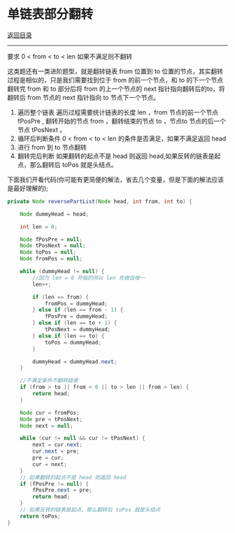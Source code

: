 # 单链表部分翻转

[返回目录](../01-数据结构与算法.md)

---

要求 0 < from < to < len 如果不满足则不翻转

这类题还有一类进阶题型，就是翻转链表 from 位置到 to 位置的节点，其实翻转过程是相似的，只是我们需要找到位于 from 的前一个节点，和 to 的下一个节点 翻转完 from 和 to 部分后将 from 的上一个节点的 next 指针指向翻转后的to，将翻转后 from 节点的 next 指针指向 to 节点下一个节点。

1.  遍历整个链表 遍历过程需要统计链表的长度 len ，from 节点的前一个节点 fPosPre , 翻转开始的节点 from ，翻转结束的节点 to ，节点to 节点的后一个节点 tPosNext 。
2.  循环后判断条件 0 < from < to < len 的条件是否满足，如果不满足返回 head
3.  进行 from 到 to 节点翻转
4.  翻转完后判断 如果翻转的起点不是 head 则返回 head,如果反转的链表是起点，那么翻转后 toPos 就是头结点。

下面我们开看代码(你可能有更简便的解法，省去几个变量，但是下面的解法应该是最好理解的);

```java
private Node reversePartList(Node head, int from, int to) {

    Node dummyHead = head;

    int len = 0;

    Node fPosPre = null;
    Node tPosNext = null;
    Node toPos = null;
    Node fromPos = null;

    while (dummyHead != null) {
        //因为 len = 0 开始的所以 len 先做自增一
        len++;

        if (len == from) {
            fromPos = dummyHead;
        } else if (len == from - 1) {
            fPosPre = dummyHead;
        } else if (len == to + 1) {
            tPosNext = dummyHead;
        } else if (len == to) {
            toPos = dummyHead;
        }

        dummyHead = dummyHead.next;
    }

    //不满足条件不翻转链表
    if (from > to || from < 0 || to > len || from > len) {
        return head;
    }

    Node cur = fromPos;
    Node pre = tPosNext;
    Node next = null;

    while (cur != null && cur != tPosNext) {
        next = cur.next;
        cur.next = pre;
        pre = cur;
        cur = next;
    }
    // 如果翻转的起点不是 head 则返回 head
    if (fPosPre != null) {
        fPosPre.next = pre;
        return head;
    }
    // 如果反转的链表是起点，那么翻转后 toPos 就是头结点
    return toPos;
}
```